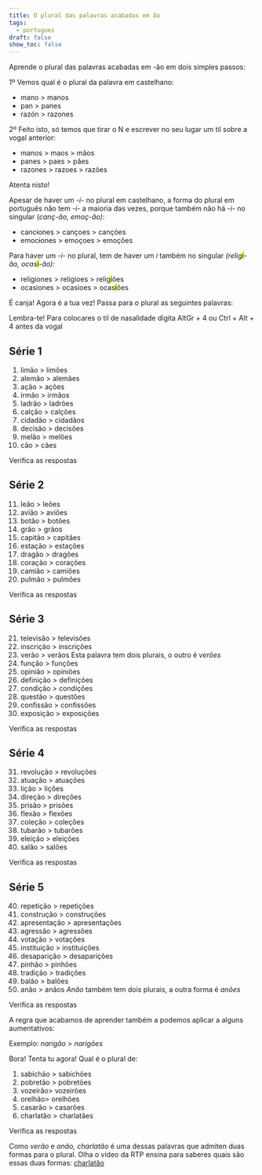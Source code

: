 ```yaml
---
title: O plural das palavras acabadas em ão
tags:
  - portugues
draft: false
show_toc: false
---
```

Aprende o plural das palavras acabadas em -ão em dois simples passos:

1º Vemos qual é o plural da palavra em castelhano:

* mano > manos
* pan > panes
* razón > razones

2º Feito isto, só temos que tirar o N e escrever no seu lugar um til sobre a vogal anterior:

* manos > maos > mãos
* panes > paes > pães
* razones > razoes > razões

<article>
Atenta nisto!

Apesar de haver um *-i-* no plural em castelhano, a forma do plural em português não tem *-i-* a maioria das vezes, porque também não há *-i-* no singular (*canç-ão, emoç-ão):* 

- canc~~i~~ones > cançoes > canções 
- emoc~~i~~ones > emoçoes > emoções

Para haver um *-i-* no plural, tem de haver um *i* também no singular *(relig<mark>i</mark>-ão, ocas<mark>i</mark>-ão):*

- religiones > religioes > relig<mark>i</mark>ões
- ocasiones > ocasioes > ocas<mark>i</mark>ões
  
</article>

É canja! Agora é a tua vez! Passa para o plural as seguintes palavras:

Lembra-te! Para colocares o til de nasalidade digita AltGr + 4 ou Ctrl + Alt + 4 antes da vogal

## Série 1
1. limão > <e-answer>limões</e-answer>
2. alemão > <e-answer>alemães</e-answer>
3. ação > <e-answer>ações</e-answer>
4. irmão > <e-answer>irmãos</e-answer>
5. ladrão > <e-answer>ladrões</e-answer>
6. calção > <e-answer>calções</e-answer>
7. cidadão > <e-answer>cidadãos</e-answer>
8. decisão > <e-answer>decisões</e-answer>
9. melão > <e-answer>melões</e-answer>
10. cão > <e-answer>cães</e-answer>

<e-validate>Verifica as respostas</e-validate>

## Série 2

11. leão > <e-answer>leões</e-answer>
12. avião > <e-answer>aviões</e-answer>
13. botão > <e-answer>botões</e-answer>
14. grão > <e-answer>grãos</e-answer>
15. capitão > <e-answer>capitães</e-answer>
16. estação > <e-answer>estações</e-answer>
17. dragão > <e-answer>dragões</e-answer>
18. coração > <e-answer>corações</e-answer>
19. camião > <e-answer>camiões</e-answer>
20. pulmão > <e-answer>pulmões</e-answer>

<e-validate>Verifica as respostas</e-validate>

## Série 3

21. televisão > <e-answer>televisões</e-answer>
22. inscrição > <e-answer>inscrições</e-answer>
23. verão > <e-answer>verãos</e-answer> Esta palavra tem dois plurais, o outro é *verões*
24. função > <e-answer>funções</e-answer>
25. opinião > <e-answer>opiniões</e-answer>
26. definição > <e-answer>definições</e-answer>
27. condição > <e-answer>condições</e-answer>
28. questão > <e-answer>questões</e-answer>
29. confissão > <e-answer>confissões</e-answer>
30. exposição > <e-answer>exposições</e-answer>

<e-validate>Verifica as respostas</e-validate>

## Série 4

31. revolução > <e-answer>revoluções</e-answer>
32. atuação > <e-answer>atuações</e-answer>
33. lição > <e-answer>lições</e-answer>
34. direção >  <e-answer>direções</e-answer>
35. prisão > <e-answer>prisões</e-answer>
36. flexão > <e-answer>flexões</e-answer>
37. coleção > <e-answer>coleções</e-answer>
38. tubarão > <e-answer>tubarões</e-answer>
39. eleição > <e-answer>eleições</e-answer>
40. salão > <e-answer>salões</e-answer>

<e-validate>Verifica as respostas</e-validate>

## Série 5

40. repetição > <e-answer>repetições</e-answer>
41. construção > <e-answer>construções</e-answer>
42. apresentação > <e-answer>apresentações</e-answer>
43. agressão > <e-answer>agressões</e-answer>
44. votação > <e-answer>votações</e-answer>
45. instituição > <e-answer>instituições</e-answer>
46. desaparição > <e-answer>desaparições</e-answer>
47. pinhão > <e-answer>pinhões</e-answer>
48. tradição > <e-answer>tradições</e-answer>
49. balão > <e-answer>balões</e-answer>
50. anão > <e-answer>anãos</e-answer> *Anão* também tem dois plurais, a outra forma é *anões*

<e-validate>Verifica as respostas</e-validate>

A regra que acabamos de aprender também a podemos aplicar a alguns aumentativos: 

Exemplo: *narigão* > *narigões*

Bora! Tenta tu agora! Qual é o plural de:

1. sabichão > <e-answer>sabichões</e-answer>
2. pobretão > <e-answer>pobretões</e-answer>
3. vozeirão> <e-answer>vozeirões</e-answer>
4. orelhão> <e-answer>orelhões</e-answer>
5. casarão > <e-answer>casarões</e-answer>
6. charlatão > <e-answer>charlatães</e-answer>

<e-validate>Verifica as respostas</e-validate>

Como *verão* e *anão, charlatão* é uma dessas palavras que admiten duas formas para o plural. Olha o vídeo da RTP ensina para saberes quais são essas duas formas: [charlatão](https://ensina.rtp.pt/artigo/plural-de-palavras-terminadas-em-ao/)
